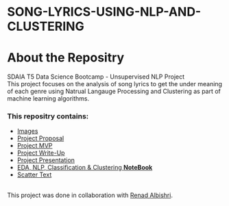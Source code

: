 # SONG-LYRICS-USING-NLP-AND-CLUSTERING
# About the Repositry
SDAIA T5 Data Science Bootcamp - Unsupervised NLP Project <br>
This project focuses on the analysis of song lyrics to get the under meaning of each genre using Natrual Langauge Processing and Clustering as part of machine learning algorithms.
### This repositry contains:
- [Images](https://github.com/AhadAl977/SONG-LYRICS-USING-UNSUPERVISED-NLP/tree/main/images)
- [Project Proposal](https://github.com/AhadAl977/SONG-LYRICS-USING-NLP-AND-CLUSTERING/blob/main/Song%20Lyrics%20Proposal.md)
- [Project MVP](https://github.com/AhadAl977/SONG-LYRICS-USING-UNSUPERVISED-NLP/blob/main/Song%20Lyrics%20MVP.md)
- [Project Write-Up](https://github.com/AhadAl977/SONG-LYRICS-USING-UNSUPERVISED-NLP/blob/main/Song%20Lyric%20Write-Up.md)
- [Project Presentation](https://github.com/AhadAl977/SONG-LYRICS-USING-UNSUPERVISED-NLP/blob/main/Song%20Lyrics%20NLP%20%26%20Clustering.pdf)
- [EDA, NLP, Classification & Clustering **NoteBook**](https://github.com/AhadAl977/SONG-LYRICS-USING-UNSUPERVISED-NLP/blob/main/Song%20Lyrics%20EDA%2C%20NLP%20%26%20Clustering.ipynb)
- [Scatter Text](http://localhost:8888/view/Desktop/Project-NLP-Clustering/Song-Lyrics-NLP-Clustering/language_compare2.html)

<br/> This project was done in collaboration with [Renad Albishri](https://github.com/renad-albishri).
